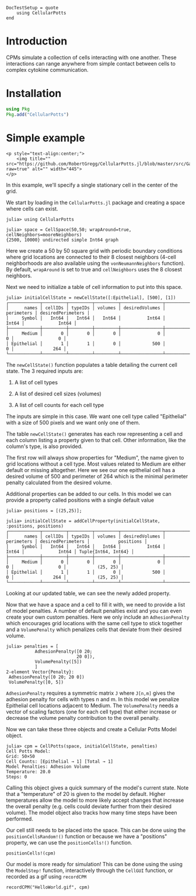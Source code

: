 ```@meta
DocTestSetup = quote
    using CellularPotts
end
```

# Introduction

CPMs simulate a collection of cells interacting with one another. These interactions can range anywhere from simple contact between cells to complex cytokine communication.

# Installation

```julia
using Pkg
Pkg.add("CellularPotts")
```

# Simple example

```@raw html
<p style="text-align:center;">
    <img title="" src="https://github.com/RobertGregg/CellularPotts.jl/blob/master/src/Gallery/HelloWorld/HelloWorld.gif?raw=true" alt="" width="445">
</p>
```

In this example, we'll specify a single stationary cell in the center of the grid. 

We start by loading in the `CellularPotts.jl` package and creating a space where cells can exist.

```jldoctest simpleExample
julia> using CellularPotts

julia> space = CellSpace(50,50; wrapAround=true, cellNeighbors=mooreNeighbors)
{2500, 10000} undirected simple Int64 graph
```

Here we create a 50 by 50 square grid with periodic boundary conditions where grid locations are connected to their 8 closest neighbors (4-cell neighborhoods are also available using the `vonNeumannNeighbors` function). By default, `wrapAround` is set to true and `cellNeighbors` uses the 8 closest neighbors. 

Next we need to initialize a table of cell information to put into this space.

```jldoctest simpleExample
julia> initialCellState = newCellState([:Epithelial], [500], [1])
┌────────────┬─────────┬─────────┬─────────┬────────────────┬────────────┬───────────────────┐
│      names │ cellIDs │ typeIDs │ volumes │ desiredVolumes │ perimeters │ desiredPerimeters │
│     Symbol │   Int64 │   Int64 │   Int64 │          Int64 │      Int64 │             Int64 │
├────────────┼─────────┼─────────┼─────────┼────────────────┼────────────┼───────────────────┤
│     Medium │       0 │       0 │       0 │              0 │          0 │                 0 │
│ Epithelial │       1 │       1 │       0 │            500 │          0 │               264 │
└────────────┴─────────┴─────────┴─────────┴────────────────┴────────────┴───────────────────┘
```

The `newCellState()` function populates a table detailing the current cell state. The 3 required inputs are:

1. A list of cell types

2. A list of desired cell sizes (volumes)

3. A list of cell counts for each cell type

The inputs are simple in this case. We want one cell type called "Epithelial" with a size of 500 pixels and we want only one of them.

The table `newCellState()` generates has each row representing a cell and each column listing a property given to that cell. Other information, like the column's type, is also provided.

The first row will always show properties for "Medium", the name given to grid locations without a cell type. Most values related to Medium are either default or missing altogether. Here we see our one epithelial cell has a desired volume of 500 and perimeter of 264 which is the minimal perimeter penalty calculated from the desired volume. 

Additional properties can be added to our cells. In this model we can provide a property called positions with a single default value

```jldoctest simpleExample
julia> positions = [(25,25)];

julia> initialCellState = addCellProperty(initialCellState, :positions, positions)
┌────────────┬─────────┬─────────┬─────────┬────────────────┬────────────┬───────────────────┬─────────────────────┐
│      names │ cellIDs │ typeIDs │ volumes │ desiredVolumes │ perimeters │ desiredPerimeters │           positions │
│     Symbol │   Int64 │   Int64 │   Int64 │          Int64 │      Int64 │             Int64 │ Tuple{Int64, Int64} │
├────────────┼─────────┼─────────┼─────────┼────────────────┼────────────┼───────────────────┼─────────────────────┤
│     Medium │       0 │       0 │       0 │              0 │          0 │                 0 │            (25, 25) │
│ Epithelial │       1 │       1 │       0 │            500 │          0 │               264 │            (25, 25) │
└────────────┴─────────┴─────────┴─────────┴────────────────┴────────────┴───────────────────┴─────────────────────┘
```

Looking at our updated table, we can see the newly added property.

Now that we have a space and a cell to fill it with, we need to provide a list of model penalties. A number of default penalties exist and you can even create your own custom penalties. Here we only include an `AdhesionPenalty` which encourages grid locations with the same cell type to stick together and a `VolumePenalty` which penalizes cells that deviate from their desired volume.

```jldoctest simpleExample
julia> penalties = [
           AdhesionPenalty([0 20;
                           20 0]),
           VolumePenalty([5])
           ]
2-element Vector{Penalty}:
 AdhesionPenalty([0 20; 20 0])
 VolumePenalty([0, 5])
```

`AdhesionPenalty` requires a symmetric matrix `J` where `J[n,m]` gives the adhesion penalty for cells with types n and m. In this model we penalize Epithelial cell locations adjacent to Medium. The `VolumePenalty` needs a vector of scaling factors (one for each cell type) that either increase or decrease the volume penalty contribution to the overall penalty. 

Now we can take these three objects and create a Cellular Potts Model object.

```jldoctest simpleExample
julia> cpm = CellPotts(space, initialCellState, penalties)
Cell Potts Model:
Grid: 50×50
Cell Counts: [Epithelial → 1] [Total → 1]
Model Penalties: Adhesion Volume
Temperature: 20.0
Steps: 0 
```

Calling this object gives a quick summary of the model's current state. Note that a "temperature" of 20 is given to the model by default. Higher temperatures allow the model to more likely accept changes that increase the overall penalty (e.g. cells could deviate further from their desired volume). The model object also tracks how many time steps have been performed. 

Our cell still needs to be placed into the space. This can be done using the `positionCellsRandom!()` function or because we have a "positions" property, we can use the `positionCells!()` function.

```@repl
positionCells!(cpm)
```

Our model is more ready for simulation! This can be done using the using the `ModelStep!` function, interactively through the `CellGUI` function, or recorded as a gif using `recordCPM`

```@repl
recordCPM("HelloWorld.gif", cpm)
```